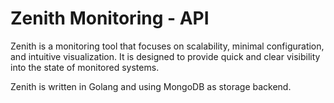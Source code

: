 Zenith Monitoring - API
==================

Zenith is a monitoring tool that focuses on scalability, minimal configuration, and intuitive visualization. 
It is designed to provide quick and clear visibility into the state of monitored systems.

Zenith is written in Golang and using MongoDB as storage backend.
